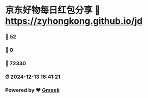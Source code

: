 # 京东好物每日红包分享 :link: https://zyhongkong.github.io/jd 
### :page_facing_up: [52](https://zyhongkong.github.io/jd/tag.html) 
### :speech_balloon: 0 
### :hibiscus: 72330 
### :alarm_clock: 2024-12-13 16:41:21 
### Powered by :heart: [Gmeek](https://github.com/Meekdai/Gmeek)
